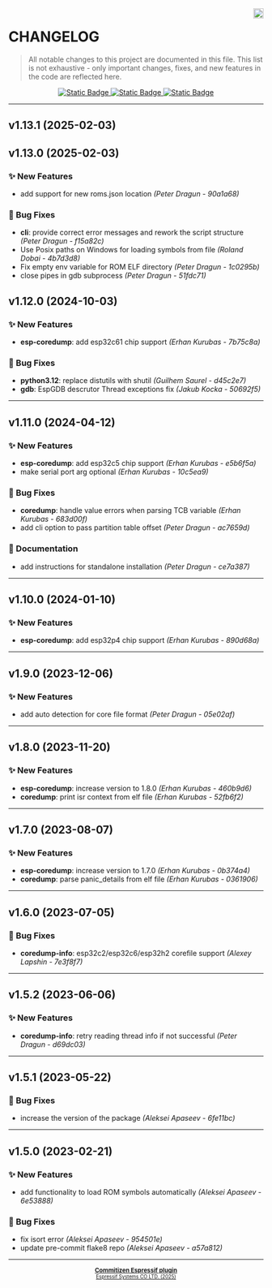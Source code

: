 <a href="https://www.espressif.com">
    <img src="https://www.espressif.com/sites/all/themes/espressif/logo-black.svg" align="right" height="20" />
</a>

# CHANGELOG

> All notable changes to this project are documented in this file.
> This list is not exhaustive - only important changes, fixes, and new features in the code are reflected here.

<div align="center">
    <a href="https://keepachangelog.com/en/1.1.0/">
        <img alt="Static Badge" src="https://img.shields.io/badge/Keep%20a%20Changelog-v1.1.0-salmon?logo=keepachangelog&logoColor=black&labelColor=white&link=https%3A%2F%2Fkeepachangelog.com%2Fen%2F1.1.0%2F">
    </a>
    <a href="https://www.conventionalcommits.org/en/v1.0.0/">
        <img alt="Static Badge" src="https://img.shields.io/badge/Conventional%20Commits-v1.0.0-pink?logo=conventionalcommits&logoColor=black&labelColor=white&link=https%3A%2F%2Fwww.conventionalcommits.org%2Fen%2Fv1.0.0%2F">
    </a>
    <a href="https://semver.org/spec/v2.0.0.html">
        <img alt="Static Badge" src="https://img.shields.io/badge/Semantic%20Versioning-v2.0.0-grey?logo=semanticrelease&logoColor=black&labelColor=white&link=https%3A%2F%2Fsemver.org%2Fspec%2Fv2.0.0.html">
    </a>
</div>
<hr>

## v1.13.1 (2025-02-03)


## v1.13.0 (2025-02-03)

### ✨ New Features

- add support for new roms.json location *(Peter Dragun - 90a1a68)*

### 🐛 Bug Fixes

- **cli**: provide correct error messages and rework the script structure *(Peter Dragun - f15a82c)*
- Use Posix paths on Windows for loading symbols from file *(Roland Dobai - 4b7d3d8)*
- Fix empty env variable for ROM ELF directory *(Peter Dragun - 1c0295b)*
- close pipes in gdb subprocess *(Peter Dragun - 51fdc71)*


## v1.12.0 (2024-10-03)

### ✨ New Features

- **esp-coredump**: add esp32c61 chip support *(Erhan Kurubas - 7b75c8a)*

### 🐛 Bug Fixes

- **python3.12**: replace distutils with shutil *(Guilhem Saurel - d45c2e7)*
- **gdb**: EspGDB descrutor Thread exceptions fix *(Jakub Kocka - 50692f5)*

---

## v1.11.0 (2024-04-12)

### ✨ New Features

- **esp-coredump**: add esp32c5 chip support *(Erhan Kurubas - e5b6f5a)*
- make serial port arg optional *(Erhan Kurubas - 10c5ea9)*

### 🐛 Bug Fixes

- **coredump**: handle value errors when parsing TCB variable *(Erhan Kurubas - 683d00f)*
- add cli option to pass partition table offset *(Peter Dragun - ac7659d)*

### 📖 Documentation

- add instructions for standalone installation *(Peter Dragun - ce7a387)*

---

## v1.10.0 (2024-01-10)

### ✨ New Features

- **esp-coredump**: add esp32p4 chip support *(Erhan Kurubas - 890d68a)*

---

## v1.9.0 (2023-12-06)

### ✨ New Features

- add auto detection for core file format *(Peter Dragun - 05e02af)*

---

## v1.8.0 (2023-11-20)

### ✨ New Features

- **esp-coredump**: increase version to 1.8.0 *(Erhan Kurubas - 460b9d6)*
- **coredump**: print isr context from elf file *(Erhan Kurubas - 52fb6f2)*

---

## v1.7.0 (2023-08-07)

### ✨ New Features

- **esp-coredump**: increase version to 1.7.0 *(Erhan Kurubas - 0b374a4)*
- **coredump**: parse panic_details from elf file *(Erhan Kurubas - 0361906)*

---

## v1.6.0 (2023-07-05)

### 🐛 Bug Fixes

- **coredump-info**: esp32c2/esp32c6/esp32h2 corefile support *(Alexey Lapshin - 7e3f8f7)*

---

## v1.5.2 (2023-06-06)

### ✨ New Features

- **coredump-info**: retry reading thread info if not successful *(Peter Dragun - d69dc03)*

---

## v1.5.1 (2023-05-22)

### 🐛 Bug Fixes

- increase the version of the package *(Aleksei Apaseev - 6fe11bc)*

---

## v1.5.0 (2023-02-21)

### ✨ New Features

- add functionality to load ROM symbols automatically *(Aleksei Apaseev - 6e53888)*

### 🐛 Bug Fixes

- fix isort error *(Aleksei Apaseev - 954501e)*
- update pre-commit flake8 repo *(Aleksei Apaseev - a57a812)*

---

<div align="center">
    <small>
        <b>
            <a href="https://www.github.com/espressif/cz-plugin-espressif">Commitizen Espressif plugin</a>
        </b>
    <br>
        <sup><a href="https://www.espressif.com">Espressif Systems CO LTD. (2025)</a><sup>
    </small>
</div>
